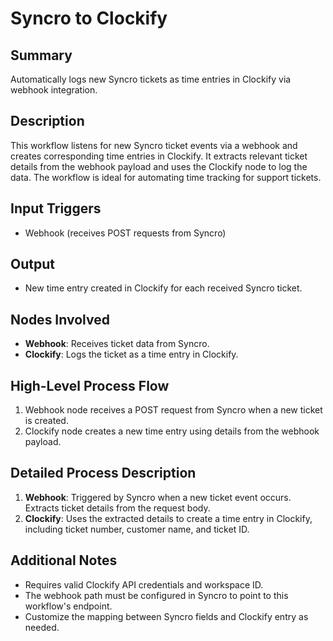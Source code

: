# Syncro to Clockify

## Summary
Automatically logs new Syncro tickets as time entries in Clockify via webhook integration.

## Description
This workflow listens for new Syncro ticket events via a webhook and creates corresponding time entries in Clockify. It extracts relevant ticket details from the webhook payload and uses the Clockify node to log the data. The workflow is ideal for automating time tracking for support tickets.

## Input Triggers
- Webhook (receives POST requests from Syncro)

## Output
- New time entry created in Clockify for each received Syncro ticket.

## Nodes Involved
- **Webhook**: Receives ticket data from Syncro.
- **Clockify**: Logs the ticket as a time entry in Clockify.

## High-Level Process Flow
1. Webhook node receives a POST request from Syncro when a new ticket is created.
2. Clockify node creates a new time entry using details from the webhook payload.

## Detailed Process Description
1. **Webhook**: Triggered by Syncro when a new ticket event occurs. Extracts ticket details from the request body.
2. **Clockify**: Uses the extracted details to create a time entry in Clockify, including ticket number, customer name, and ticket ID.

## Additional Notes
- Requires valid Clockify API credentials and workspace ID.
- The webhook path must be configured in Syncro to point to this workflow's endpoint.
- Customize the mapping between Syncro fields and Clockify entry as needed.
